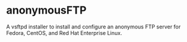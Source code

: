 # anonymousFTP
A vsftpd installer to install and configure an anonymous FTP server for Fedora, CentOS, and Red Hat Enterprise Linux.


